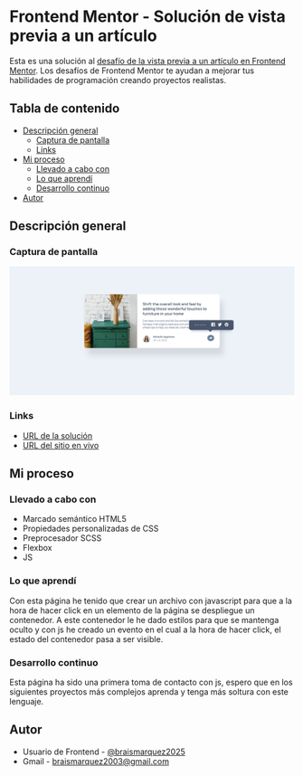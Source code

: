 # Frontend Mentor - Solución de vista previa a un artículo

Esta es una solución al [desafío de la vista previa a un artículo en Frontend Mentor](https://www.frontendmentor.io/challenges/article-preview-component-dYBN_pYFT). Los desafíos de Frontend Mentor te ayudan a mejorar tus habilidades de programación creando proyectos realistas.

## Tabla de contenido

- [Descripción general](#descripcion-general)
  - [Captura de pantalla](#captura-de-pantalla)
  - [Links](#links)
- [Mi proceso](#mi-proceso)
  - [Llevado a cabo con](#llevado-a-cabo-con)
  - [Lo que aprendí](#lo-que-aprendi)
  - [Desarrollo continuo](#desarrollo-continuo)
- [Autor](#autor)

## Descripción general

### Captura de pantalla
![](/images/Frontend-Mentor-Article-preview-component-04-25-2025_04_34_PM.png)


### Links
- [URL de la solución](https://www.frontendmentor.io/solutions/pagina-responsive-con-css-html-y-un-poco-de-js-DRNi0ZKOjs)
- [URL del sitio en vivo](https://braismarquez2025.github.io/article-preview-component/)


## Mi proceso

### Llevado a cabo con

- Marcado semántico HTML5
- Propiedades personalizadas de CSS
- Preprocesador SCSS
- Flexbox
- JS

### Lo que aprendí
Con esta página he tenido que crear un archivo con javascript para que a la hora de hacer click en un elemento de la página se despliegue un contenedor. A este contenedor le he dado estilos para que se mantenga oculto y con js he creado un evento en el cual a la hora de hacer click, el estado del contenedor pasa a ser visible. 

### Desarrollo continuo
Esta página ha sido una primera toma de contacto con js, espero que en los siguientes proyectos más complejos aprenda y tenga más soltura con este lenguaje.

## Autor 
- Usuario de Frontend - [@braismarquez2025](https://www.frontendmentor.io/profile/braismarquez2025)
- Gmail - braismarquez2003@gmail.com

